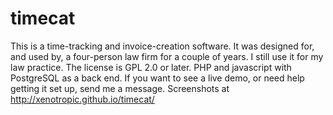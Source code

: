 # timecat
This is a time-tracking and invoice-creation software. It was designed for, and used by, a four-person law firm for a couple of years. I still use it for my law practice.  The license is GPL 2.0 or later. PHP and javascript with PostgreSQL as a back end. If you want to see a live demo, or need help getting it set up, send me a message. Screenshots at http://xenotropic.github.io/timecat/
